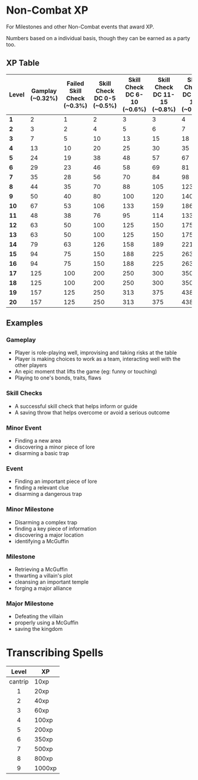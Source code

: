 # Non-Combat XP

For Milestones and other Non-Combat events that award XP.

Numbers based on a individual basis, though they can be earned as a party too. 

## XP Table

| **Level** | **Gamplay (~0.32%)** | **Failed Skill Check (~0.3%)** | **Skill Check DC 0-5 (~0.5%)** | **Skill Check DC 6-10 (~0.6%)** | **Skill Check DC 11-15 (~0.8%)** | **Skill Check DC 16-19 (~0.9%)** | **Skill Check DC 20+ (~1%)** | **Minor Event (~1%)** | **Event (~2%)** | **Minor Milestone (~5%)** | **Milestone (~16%)** | **Major Milestone (~25%)** |
| --------- | -------------------- | ------------------------------ | ------------------------------ | ------------------------------- | -------------------------------- | -------------------------------- | ---------------------------- | --------------------- | --------------- | ------------------------- | -------------------- | -------------------------- |
| **1**     | 2                    | 1                              | 2                              | 3                               | 3                                | 4                                | 4                            | 4                     | 8               | 20                        | 65                   | 100                        |
| **2**     | 3                    | 2                              | 4                              | 5                               | 6                                | 7                                | 8                            | 8                     | 16              | 40                        | 130                  | 200                        |
| **3**     | 7                    | 5                              | 10                             | 13                              | 15                               | 18                               | 20                           | 20                    | 40              | 100                       | 325                  | 500                        |
| **4**     | 13                   | 10                             | 20                             | 25                              | 30                               | 35                               | 40                           | 40                    | 80              | 200                       | 650                  | 1000                       |
| **5**     | 24                   | 19                             | 38                             | 48                              | 57                               | 67                               | 76                           | 76                    | 152             | 380                       | 1235                 | 1900                       |
| **6**     | 29                   | 23                             | 46                             | 58                              | 69                               | 81                               | 92                           | 92                    | 184             | 460                       | 1495                 | 2300                       |
| **7**     | 35                   | 28                             | 56                             | 70                              | 84                               | 98                               | 112                          | 112                   | 224             | 560                       | 1820                 | 2800                       |
| **8**     | 44                   | 35                             | 70                             | 88                              | 105                              | 123                              | 140                          | 140                   | 280             | 700                       | 2275                 | 3500                       |
| **9**     | 50                   | 40                             | 80                             | 100                             | 120                              | 140                              | 160                          | 160                   | 320             | 800                       | 2600                 | 4000                       |
| **10**    | 67                   | 53                             | 106                            | 133                             | 159                              | 186                              | 212                          | 212                   | 424             | 1060                      | 3445                 | 5300                       |
| **11**    | 48                   | 38                             | 76                             | 95                              | 114                              | 133                              | 152                          | 152                   | 304             | 760                       | 2470                 | 3800                       |
| **12**    | 63                   | 50                             | 100                            | 125                             | 150                              | 175                              | 200                          | 200                   | 400             | 1000                      | 3250                 | 5000                       |
| **13**    | 63                   | 50                             | 100                            | 125                             | 150                              | 175                              | 200                          | 200                   | 400             | 1000                      | 3250                 | 5000                       |
| **14**    | 79                   | 63                             | 126                            | 158                             | 189                              | 221                              | 252                          | 252                   | 504             | 1260                      | 4095                 | 6300                       |
| **15**    | 94                   | 75                             | 150                            | 188                             | 225                              | 263                              | 300                          | 300                   | 600             | 1500                      | 4875                 | 7500                       |
| **16**    | 94                   | 75                             | 150                            | 188                             | 225                              | 263                              | 300                          | 300                   | 600             | 1500                      | 4875                 | 7500                       |
| **17**    | 125                  | 100                            | 200                            | 250                             | 300                              | 350                              | 400                          | 400                   | 800             | 2000                      | 6500                 | 10000                      |
| **18**    | 125                  | 100                            | 200                            | 250                             | 300                              | 350                              | 400                          | 400                   | 800             | 2000                      | 6500                 | 10000                      |
| **19**    | 157                  | 125                            | 250                            | 313                             | 375                              | 438                              | 500                          | 500                   | 1000            | 2500                      | 8125                 | 12500                      |
| **20**    | 157                  | 125                            | 250                            | 313                             | 375                              | 438                              | 500                          | 500                   | 1000            | 2500                      | 8125                 | 12500                      |
## Examples
### Gameplay
- Player is role-playing well, improvising and taking risks at the table
- Player is making choices to work as a team, interacting well with the other players
- An epic moment that lifts the game (eg: funny or touching)
- Playing to one's bonds, traits, flaws

### Skill Checks
- A successful skill check that helps inform or guide
- A saving throw that helps overcome or avoid a serious outcome

### Minor Event
- Finding a new area
- discovering a minor piece of lore
- disarming a basic trap

### Event
- Finding an important piece of lore
- finding a relevant clue
- disarming a dangerous trap

### Minor Milestone
- Disarming a complex trap
- finding a key piece of information
- discovering a major location
- identifying a McGuffin

### Milestone
- Retrieving a McGuffin
- thwarting a villain's plot
- cleansing an important temple
- forging a major alliance

### Major Milestone
- Defeating the villain
- properly using a McGuffin
- saving the kingdom

# Transcribing Spells

|  Level  | XP     |
|:-------:| ------ |
| cantrip | 10xp   |
|    1    | 20xp   |
|    2    | 40xp   |
|    3    | 60xp   |
|    4    | 100xp  |
|    5    | 200xp  |
|    6    | 350xp  |
|    7    | 500xp  |
|    8    | 800xp  |
|    9    | 1000xp | 